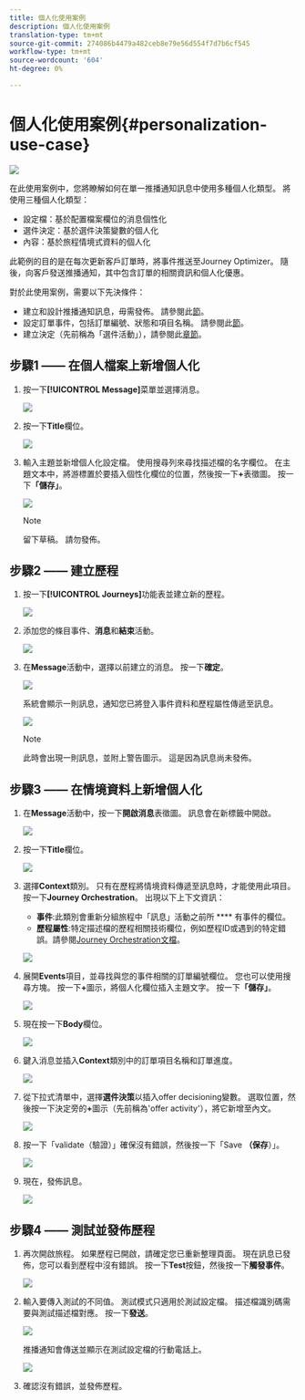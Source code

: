 ```yaml
---
title: 個人化使用案例
description: 個人化使用案例
translation-type: tm+mt
source-git-commit: 274086b4479a482ceb8e79e56d554f7d7b6cf545
workflow-type: tm+mt
source-wordcount: '604'
ht-degree: 0%

---
```



# 個人化使用案例{#personalization-use-case}

![](../assets/do-not-localize/badge.png)

在此使用案例中，您將瞭解如何在單一推播通知訊息中使用多種個人化類型。 將使用三種個人化類型：

* 設定檔：基於配置檔案欄位的消息個性化
* 選件決定：基於選件決策變數的個人化
* 內容：基於旅程情境式資料的個人化

此範例的目的是在每次更新客戶訂單時，將事件推送至Journey Optimizer。 隨後，向客戶發送推播通知，其中包含訂單的相關資訊和個人化優惠。

對於此使用案例，需要以下先決條件：

* 建立和設計推播通知訊息，毋需發佈。 請參閱此[節](../create-message.md)。
* 設定訂單事件，包括訂單編號、狀態和項目名稱。 請參閱此[節](../event/about-events.md)。
* 建立決定（先前稱為「選件活動」），請參閱此[章節](../offers/offer-activities/create-offer-activities.md)。

## 步驟1 —— 在個人檔案上新增個人化

1. 按一下&#x200B;**[!UICONTROL Message]**&#x200B;菜單並選擇消息。

   ![](assets/perso-uc.png)

1. 按一下&#x200B;**Title**&#x200B;欄位。

   ![](assets/perso-uc2.png)

1. 輸入主題並新增個人化設定檔。 使用搜尋列來尋找描述檔的名字欄位。 在主題文本中，將游標置於要插入個性化欄位的位置，然後按一下&#x200B;**+**&#x200B;表徵圖。 按一下&#x200B;**「儲存」**。

   ![](assets/perso-uc3.png)

   >[!NOTE]
   >
   >留下草稿。 請勿發佈。

## 步驟2 —— 建立歷程

1. 按一下&#x200B;**[!UICONTROL Journeys]**&#x200B;功能表並建立新的歷程。

   ![](assets/perso-uc4.png)

1. 添加您的條目事件、**消息**&#x200B;和&#x200B;**結束**&#x200B;活動。

   ![](assets/perso-uc5.png)

1. 在&#x200B;**Message**&#x200B;活動中，選擇以前建立的消息。 按一下&#x200B;**確定**。

   ![](assets/perso-uc6.png)

   系統會顯示一則訊息，通知您已將登入事件資料和歷程屬性傳遞至訊息。

   ![](assets/perso-uc7.png)

   >[!NOTE]
   >
   >此時會出現一則訊息，並附上警告圖示。 這是因為訊息尚未發佈。

## 步驟3 —— 在情境資料上新增個人化

1. 在&#x200B;**Message**&#x200B;活動中，按一下&#x200B;**開啟消息**&#x200B;表徵圖。 訊息會在新標籤中開啟。

   ![](assets/perso-uc8.png)

1. 按一下&#x200B;**Title**&#x200B;欄位。

   ![](assets/perso-uc9.png)

1. 選擇&#x200B;**Context**&#x200B;類別。 只有在歷程將情境資料傳遞至訊息時，才能使用此項目。 按一下&#x200B;**Journey Orchestration**。 出現以下上下文資訊：

   * **事件**:此類別會重新分組旅程中「訊息」活動之前所 **** 有事件的欄位。
   * **歷程屬性**:特定描述檔的歷程相關技術欄位，例如歷程ID或遇到的特定錯誤。請參閱[Journey Orchestration文檔](https://experienceleague.adobe.com/docs/journeys/using/building-advanced-conditions-journeys/syntax/journey-properties.html#building-advanced-conditions-journeys)。

   ![](assets/perso-uc10.png)

1. 展開&#x200B;**Events**&#x200B;項目，並尋找與您的事件相關的訂單編號欄位。 您也可以使用搜尋方塊。 按一下&#x200B;**+**&#x200B;圖示，將個人化欄位插入主題文字。 按一下&#x200B;**「儲存」**。

   ![](assets/perso-uc11.png)

1. 現在按一下&#x200B;**Body**&#x200B;欄位。

   ![](assets/perso-uc12.png)

1. 鍵入消息並插入&#x200B;**Context**&#x200B;類別中的訂單項目名稱和訂單進度。

   ![](assets/perso-uc13.png)

1. 從下拉式清單中，選擇&#x200B;**選件決策**&#x200B;以插入offer decisioning變數。 選取位置，然後按一下決定旁的&#x200B;**+**&#x200B;圖示（先前稱為&#39;offer activity&#39;），將它新增至內文。

   ![](assets/perso-uc14.png)

1. 按一下「validate（驗證）」確保沒有錯誤，然後按一下「Save **（保存**）」。

   ![](assets/perso-uc15.png)

1. 現在，發佈訊息。

   ![](assets/perso-uc16.png)

## 步驟4 —— 測試並發佈歷程

1. 再次開啟旅程。 如果歷程已開啟，請確定您已重新整理頁面。 現在訊息已發佈，您可以看到歷程中沒有錯誤。 按一下&#x200B;**Test**&#x200B;按鈕，然後按一下&#x200B;**觸發事件**。

   ![](assets/perso-uc17.png)

1. 輸入要傳入測試的不同值。 測試模式只適用於測試設定檔。 描述檔識別碼需要與測試描述檔對應。 按一下&#x200B;**發送**。

   ![](assets/perso-uc18.png)

   推播通知會傳送並顯示在測試設定檔的行動電話上。

   ![](assets/perso-uc19.png)

1. 確認沒有錯誤，並發佈歷程。

